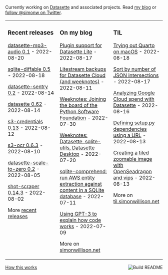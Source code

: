 Currently working on [Datasette](https://datasette.io/) and associated projects. Read [my blog](https://simonwillison.net/) or [follow @simonw on Twitter](https://twitter.com/simonw).

<table><tr><td valign="top" width="33%">

### Recent releases
<!-- recent_releases starts -->
[datasette-mp3-audio 0.1](https://github.com/simonw/datasette-mp3-audio/releases/tag/0.1) - 2022-08-20

[sqlite-diffable 0.5](https://github.com/simonw/sqlite-diffable/releases/tag/0.5) - 2022-08-18

[datasette-sentry 0.2](https://github.com/simonw/datasette-sentry/releases/tag/0.2) - 2022-08-14

[datasette 0.62](https://github.com/simonw/datasette/releases/tag/0.62) - 2022-08-14

[s3-credentials 0.13](https://github.com/simonw/s3-credentials/releases/tag/0.13) - 2022-08-12

[s3-ocr 0.6.3](https://github.com/simonw/s3-ocr/releases/tag/0.6.3) - 2022-08-10

[datasette-scale-to-zero 0.2](https://github.com/simonw/datasette-scale-to-zero/releases/tag/0.2) - 2022-08-05

[shot-scraper 0.14.3](https://github.com/simonw/shot-scraper/releases/tag/0.14.3) - 2022-08-02
<!-- recent_releases ends -->
More [recent releases](https://github.com/simonw/simonw/blob/main/releases.md)
</td><td valign="top" width="34%">

### On my blog
<!-- blog starts -->
[Plugin support for Datasette Lite](http://simonwillison.net/2022/Aug/17/datasette-lite-plugins/) - 2022-08-17

[Litestream backups for Datasette Cloud (and weeknotes)](http://simonwillison.net/2022/Aug/11/litestream-backups/) - 2022-08-11

[Weeknotes: Joining the board of the Python Software Foundation](http://simonwillison.net/2022/Jul/30/psf-board/) - 2022-07-30

[Weeknotes: Datasette, sqlite-utils, Datasette Desktop](http://simonwillison.net/2022/Jul/20/weeknotes/) - 2022-07-20

[sqlite-comprehend: run AWS entity extraction against content in a SQLite database](http://simonwillison.net/2022/Jul/11/sqlite-comprehend/) - 2022-07-11

[Using GPT-3 to explain how code works](http://simonwillison.net/2022/Jul/9/gpt-3-explain-code/) - 2022-07-09
<!-- blog ends -->
More on [simonwillison.net](https://simonwillison.net/)
</td><td valign="top" width="33%">

### TIL
<!-- tils starts -->
[Trying out Quarto on macOS](https://til.simonwillison.net/quarto/trying-out-quarto) - 2022-08-18

[Sort by number of JSON intersections](https://til.simonwillison.net/sqlite/sort-by-number-of-json-intersections) - 2022-08-17

[Analyzing Google Cloud spend with Datasette](https://til.simonwillison.net/googlecloud/google-cloud-spend-datasette) - 2022-08-16

[Defining setup.py dependencies using a URL](https://til.simonwillison.net/python/setup-py-from-url) - 2022-08-13

[Creating a tiled zoomable image with OpenSeadragon and vips](https://til.simonwillison.net/javascript/openseadragon) - 2022-08-13
<!-- tils ends -->
More on [til.simonwillison.net](https://til.simonwillison.net/)
</td></tr></table>

<a href="https://github.com/simonw/simonw/actions"><img src="https://github.com/simonw/simonw/workflows/Build%20README/badge.svg" align="right" alt="Build README"></a> <a href="https://simonwillison.net/2020/Jul/10/self-updating-profile-readme/">How this works</a>
